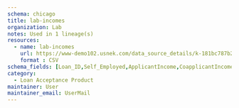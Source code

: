 ```yaml
---
schema: chicago
title: lab-incomes
organization: Lab
notes: Used in 1 lineage(s)
resources:
  - name: lab-incomes 
    url: https://www-demo102.usnek.com/data_source_details/k-181bc787b2b3d68698f43561a29404a9cb16d87d13e025d84d6500dea1d0fb87 
    format : CSV
schema_fields: [Loan_ID,Self_Employed,ApplicantIncome,CoapplicantIncome]
category:
  - Loan Acceptance Product
maintainer: User
maintainer_email: UserMail
---
```

